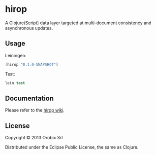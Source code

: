 # hirop

A Clojure(Script) data layer targeted at multi-document consistency and asynchronous updates.

## Usage

Leiningen:
```clojure
[hirop "0.1.0-SNAPSHOT"]
```

Test:
```clojure
lein test
```

## Documentation

Please refer to the [hirop wiki](https://github.com/orobix/hirop/wiki).

## License

Copyright © 2013 Orobix Srl

Distributed under the Eclipse Public License, the same as Clojure.
